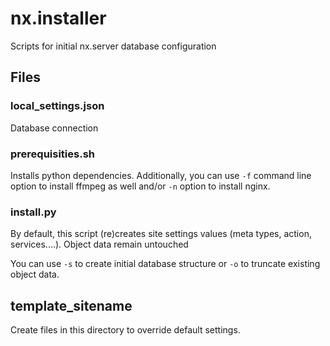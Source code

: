 nx.installer
============

Scripts for initial nx.server database configuration


Files
-----

### local_settings.json

Database connection

### prerequisities.sh

Installs python dependencies. Additionally, you can use `-f` command line option to install ffmpeg as well 
and/or `-n` option to install nginx.

### install.py

By default, this script (re)creates site settings values (meta types, action, services....).
Object data remain untouched

You can use `-s` to create initial database structure or `-o` to truncate existing object data.


template_sitename
-----------------

Create files in this directory to override default settings.